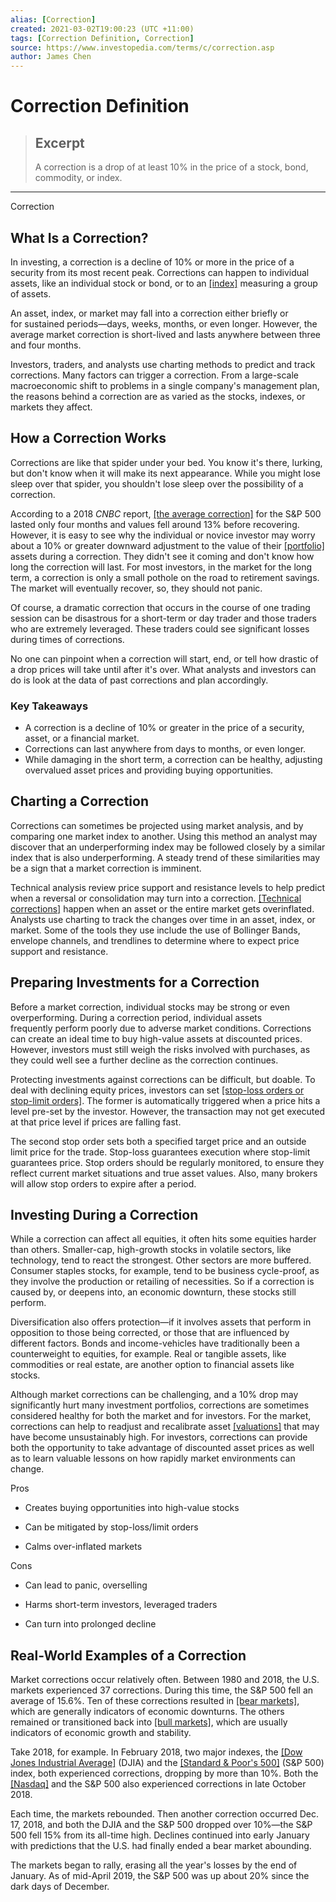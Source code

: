 ```yaml
---
alias: [Correction]
created: 2021-03-02T19:00:23 (UTC +11:00)
tags: [Correction Definition, Correction]
source: https://www.investopedia.com/terms/c/correction.asp
author: James Chen
---
```


# Correction Definition

> ## Excerpt
> A correction is a drop of at least 10% in the price of a stock, bond, commodity, or index.

---

Correction
## What Is a Correction?

In investing, a correction is a decline of 10% or more in the price of a security from its most recent peak. Corrections can happen to individual assets, like an individual stock or bond, or to an [[index]](https://www.investopedia.com/terms/m/marketindex.asp) measuring a group of assets. 

An asset, index, or market may fall into a correction either briefly or for sustained periods—days, weeks, months, or even longer. However, the average market correction is short-lived and lasts anywhere between three and four months.

Investors, traders, and analysts use charting methods to predict and track corrections. Many factors can trigger a correction. From a large-scale macroeconomic shift to problems in a single company's management plan, the reasons behind a correction are as varied as the stocks, indexes, or markets they affect.

## How a Correction Works

Corrections are like that spider under your bed. You know it's there, lurking, but don't know when it will make its next appearance. While you might lose sleep over that spider, you shouldn't lose sleep over the possibility of a correction.

According to a 2018 _CNBC_ report, [[the average correction]](https://www.cnbc.com/2018/10/26/the-stock-market-loses-13percent-in-a-correction-on-average.html) for the S&P 500 lasted only four months and values fell around 13% before recovering. However, it is easy to see why the individual or novice investor may worry about a 10% or greater downward adjustment to the value of their [[portfolio]](https://www.investopedia.com/terms/p/portfolio.asp) assets during a correction. They didn't see it coming and don't know how long the correction will last. For most investors, in the market for the long term, a correction is only a small pothole on the road to retirement savings. The market will eventually recover, so, they should not panic.

Of course, a dramatic correction that occurs in the course of one trading session can be disastrous for a short-term or day trader and those traders who are extremely leveraged. These traders could see significant losses during times of corrections.

No one can pinpoint when a correction will start, end, or tell how drastic of a drop prices will take until after it's over. What analysts and investors can do is look at the data of past corrections and plan accordingly.

### Key Takeaways

-   A correction is a decline of 10% or greater in the price of a security, asset, or a financial market.
-   Corrections can last anywhere from days to months, or even longer.
-   While damaging in the short term, a correction can be healthy, adjusting overvalued asset prices and providing buying opportunities.

## Charting a Correction

Corrections can sometimes be projected using market analysis, and by comparing one market index to another. Using this method an analyst may discover that an underperforming index may be followed closely by a similar index that is also underperforming. A steady trend of these similarities may be a sign that a market correction is imminent.

Technical analysis review price support and resistance levels to help predict when a reversal or consolidation may turn into a correction. [[Technical corrections]](https://www.investopedia.com/terms/t/technical_correction.asp) happen when an asset or the entire market gets overinflated. Analysts use charting to track the changes over time in an asset, index, or market. Some of the tools they use include the use of Bollinger Bands, envelope channels, and trendlines to determine where to expect price support and resistance.

## Preparing Investments for a Correction

Before a market correction, individual stocks may be strong or even overperforming. During a correction period, individual assets frequently perform poorly due to adverse market conditions. Corrections can create an ideal time to buy high-value assets at discounted prices. However, investors must still weigh the risks involved with purchases, as they could well see a further decline as the correction continues.

Protecting investments against corrections can be difficult, but doable. To deal with declining equity prices, investors can set [[stop-loss orders or stop-limit orders]](https://www.investopedia.com/articles/active-trading/091813/which-order-use-stoploss-or-stoplimit-orders.asp). The former is automatically triggered when a price hits a level pre-set by the investor. However, the transaction may not get executed at that price level if prices are falling fast.

The second stop order sets both a specified target price and an outside limit price for the trade. Stop-loss guarantees execution where stop-limit guarantees price. Stop orders should be regularly monitored, to ensure they reflect current market situations and true asset values. Also, many brokers will allow stop orders to expire after a period.

## Investing During a Correction

While a correction can affect all equities, it often hits some equities harder than others. Smaller-cap, high-growth stocks in volatile sectors, like technology, tend to react the strongest. Other sectors are more buffered. Consumer staples stocks, for example, tend to be business cycle-proof, as they involve the production or retailing of necessities. So if a correction is caused by, or deepens into, an economic downturn, these stocks still perform.

Diversification also offers protection—if it involves assets that perform in opposition to those being corrected, or those that are influenced by different factors. Bonds and income-vehicles have traditionally been a counterweight to equities, for example. Real or tangible assets, like commodities or real estate, are another option to financial assets like stocks.

Although market corrections can be challenging, and a 10% drop may significantly hurt many investment portfolios, corrections are sometimes considered healthy for both the market and for investors. For the market, corrections can help to readjust and recalibrate asset [[valuations]](https://www.investopedia.com/terms/v/valuation.asp) that may have become unsustainably high. For investors, corrections can provide both the opportunity to take advantage of discounted asset prices as well as to learn valuable lessons on how rapidly market environments can change.

Pros

-   Creates buying opportunities into high-value stocks
    
-   Can be mitigated by stop-loss/limit orders
    
-   Calms over-inflated markets
    

Cons

-   Can lead to panic, overselling
    
-   Harms short-term investors, leveraged traders
    
-   Can turn into prolonged decline
    

## Real-World Examples of a Correction

Market corrections occur relatively often. Between 1980 and 2018, the U.S. markets experienced 37 corrections. During this time, the S&P 500 fell an average of 15.6%. Ten of these corrections resulted in [[bear markets]](https://www.investopedia.com/terms/b/bearmarket.asp), which are generally indicators of economic downturns. The others remained or transitioned back into [[bull markets]](https://www.investopedia.com/terms/b/bullmarket.asp), which are usually indicators of economic growth and stability.

Take 2018, for example. In February 2018, two major indexes, the [[Dow Jones Industrial Average]](https://www.investopedia.com/terms/d/djia.asp) (DJIA) and the [[Standard & Poor's 500]](https://www.investopedia.com/terms/s/sp500.asp) (S&P 500) index, both experienced corrections, dropping by more than 10%. Both the [[Nasdaq]](https://www.investopedia.com/terms/n/nasdaqcompositeindex.asp) and the S&P 500 also experienced corrections in late October 2018.

Each time, the markets rebounded. Then another correction occurred Dec. 17, 2018, and both the DJIA and the S&P 500 dropped over 10%—the S&P 500 fell 15% from its all-time high. Declines continued into early January with predictions that the U.S. had finally ended a bear market abounding.

The markets began to rally, erasing all the year's losses by the end of January. As of mid-April 2019, the S&P 500 was up about 20% since the dark days of December.
